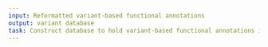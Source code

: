 ```yaml
---
input: Reformatted variant-based functional annotations
output: variant database
task: Construct database to hold variant-based functional annotations if needed for efficiency of queries
---
```

